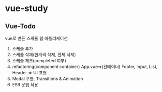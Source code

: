 # vue-study


## Vue-Todo

vue로 만든 스케쥴 웹 애플리케이션
1. 스케줄 추가
2. 스케줄 삭제(한개씩 삭제, 전체 삭제)
3. 스케줄 체크(completed 여부)
4. refactoring(component container) App.vue=>(컨테이너)   Footer, Input, List, Header => UI 표현
5. Modal 구현, Transitions & Animation
6. ES6 문법 적용



